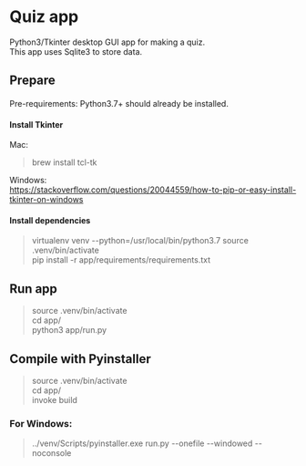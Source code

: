 # Quiz app

Python3/Tkinter desktop GUI app for making a quiz.  
This app uses Sqlite3 to store data.

## Prepare
####
Pre-requirements: Python3.7+ should already be installed. 

#### Install Tkinter
Mac:
> brew install tcl-tk

Windows:  
https://stackoverflow.com/questions/20044559/how-to-pip-or-easy-install-tkinter-on-windows

#### Install dependencies
> virtualenv venv --python=/usr/local/bin/python3.7
> source .venv/bin/activate  
> pip install -r app/requirements/requirements.txt

## Run app
> source .venv/bin/activate  
> cd app/  
> python3 app/run.py


## Compile with Pyinstaller
> source .venv/bin/activate  
> cd app/  
> invoke build

### For Windows:
> ../venv/Scripts/pyinstaller.exe run.py --onefile --windowed --noconsole